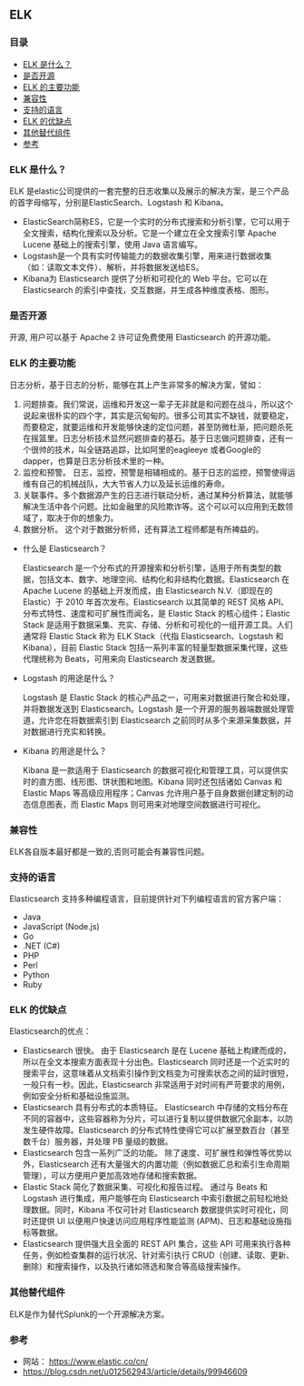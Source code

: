 ## ELK

### 目录
* [ELK 是什么？](#ELK-是什么？)
* [是否开源](#是否开源)
* [ELK 的主要功能](#ELK-的主要功能)
* [兼容性](#兼容性)
* [支持的语言](#支持的语言)
* [ELK 的优缺点](#ELK-的优缺点)
* [其他替代组件](#其他替代组件)
* [参考](#参考)

### ELK 是什么？
ELK 是elastic公司提供的一套完整的日志收集以及展示的解决方案，是三个产品的首字母缩写，分别是ElasticSearch、Logstash 和 Kibana。

* ElasticSearch简称ES，它是一个实时的分布式搜索和分析引擎，它可以用于全文搜索，结构化搜索以及分析。它是一个建立在全文搜索引擎 Apache Lucene 基础上的搜索引擎，使用 Java 语言编写。
* Logstash是一个具有实时传输能力的数据收集引擎，用来进行数据收集（如：读取文本文件）、解析，并将数据发送给ES。
* Kibana为 Elasticsearch 提供了分析和可视化的 Web 平台。它可以在 Elasticsearch 的索引中查找，交互数据，并生成各种维度表格、图形。

### 是否开源
开源, 用户可以基于 Apache 2 许可证免费使用 Elasticsearch 的开源功能。

### ELK 的主要功能
日志分析，基于日志的分析，能够在其上产生非常多的解决方案，譬如：
     
1. 问题排查。我们常说，运维和开发这一辈子无非就是和问题在战斗，所以这个说起来很朴实的四个字，其实是沉甸甸的。很多公司其实不缺钱，就要稳定，而要稳定，就要运维和开发能够快速的定位问题，甚至防微杜渐，把问题杀死在摇篮里。日志分析技术显然问题排查的基石。基于日志做问题排查，还有一个很帅的技术，叫全链路追踪，比如阿里的eagleeye 或者Google的dapper，也算是日志分析技术里的一种。
2. 监控和预警。 日志，监控，预警是相辅相成的。基于日志的监控，预警使得运维有自己的机械战队，大大节省人力以及延长运维的寿命。
3. 关联事件。多个数据源产生的日志进行联动分析，通过某种分析算法，就能够解决生活中各个问题。比如金融里的风险欺诈等。这个可以可以应用到无数领域了，取决于你的想象力。
4. 数据分析。 这个对于数据分析师，还有算法工程师都是有所裨益的。

* 什么是 Elasticsearch？

    Elasticsearch 是一个分布式的开源搜索和分析引擎，适用于所有类型的数据，包括文本、数字、地理空间、结构化和非结构化数据。Elasticsearch 在 Apache Lucene 的基础上开发而成，由 Elasticsearch N.V.（即现在的 Elastic）于 2010 年首次发布。Elasticsearch 以其简单的 REST 风格 API、分布式特性、速度和可扩展性而闻名，是 Elastic Stack 的核心组件；Elastic Stack 是适用于数据采集、充实、存储、分析和可视化的一组开源工具。人们通常将 Elastic Stack 称为 ELK Stack（代指 Elasticsearch、Logstash 和 Kibana），目前 Elastic Stack 包括一系列丰富的轻量型数据采集代理，这些代理统称为 Beats，可用来向 Elasticsearch 发送数据。

* Logstash 的用途是什么？

    Logstash 是 Elastic Stack 的核心产品之一，可用来对数据进行聚合和处理，并将数据发送到 Elasticsearch。Logstash 是一个开源的服务器端数据处理管道，允许您在将数据索引到 Elasticsearch 之前同时从多个来源采集数据，并对数据进行充实和转换。

* Kibana 的用途是什么？
    
    Kibana 是一款适用于 Elasticsearch 的数据可视化和管理工具，可以提供实时的直方图、线形图、饼状图和地图。Kibana 同时还包括诸如 Canvas 和 Elastic Maps 等高级应用程序；Canvas 允许用户基于自身数据创建定制的动态信息图表，而 Elastic Maps 则可用来对地理空间数据进行可视化。

### 兼容性
ELK各自版本最好都是一致的,否则可能会有兼容性问题。

### 支持的语言
Elasticsearch 支持多种编程语言，目前提供针对下列编程语言的官方客户端：
* Java
* JavaScript (Node.js)
* Go
* .NET (C#)
* PHP
* Perl
* Python
* Ruby

### ELK 的优缺点
Elasticsearch的优点：
* Elasticsearch 很快。 由于 Elasticsearch 是在 Lucene 基础上构建而成的，所以在全文本搜索方面表现十分出色。Elasticsearch 同时还是一个近实时的搜索平台，这意味着从文档索引操作到文档变为可搜索状态之间的延时很短，一般只有一秒。因此，Elasticsearch 非常适用于对时间有严苛要求的用例，例如安全分析和基础设施监测。
* Elasticsearch 具有分布式的本质特征。 Elasticsearch 中存储的文档分布在不同的容器中，这些容器称为分片，可以进行复制以提供数据冗余副本，以防发生硬件故障。Elasticsearch 的分布式特性使得它可以扩展至数百台（甚至数千台）服务器，并处理 PB 量级的数据。
* Elasticsearch 包含一系列广泛的功能。 除了速度、可扩展性和弹性等优势以外，Elasticsearch 还有大量强大的内置功能（例如数据汇总和索引生命周期管理），可以方便用户更加高效地存储和搜索数据。
* Elastic Stack 简化了数据采集、可视化和报告过程。 通过与 Beats 和 Logstash 进行集成，用户能够在向 Elasticsearch 中索引数据之前轻松地处理数据。同时，Kibana 不仅可针对 Elasticsearch 数据提供实时可视化，同时还提供 UI 以便用户快速访问应用程序性能监测 (APM)、日志和基础设施指标等数据。
* Elasticsearch 提供强大且全面的 REST API 集合，这些 API 可用来执行各种任务，例如检查集群的运行状况、针对索引执行 CRUD（创建、读取、更新、删除）和搜索操作，以及执行诸如筛选和聚合等高级搜索操作。

### 其他替代组件
ELK是作为替代Splunk的一个开源解决方案。

### 参考
* 网站： https://www.elastic.co/cn/
* https://blog.csdn.net/u012562943/article/details/99946609